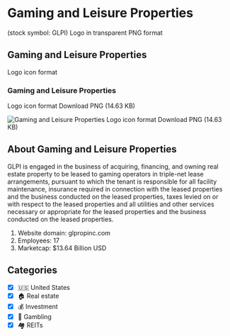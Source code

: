 # Gaming and Leisure Properties
 (stock symbol: GLPI) Logo in transparent PNG format

## Gaming and Leisure Properties
 Logo icon format

### Gaming and Leisure Properties
 Logo icon format Download PNG (14.63 KB)

![Gaming and Leisure Properties
 Logo icon format Download PNG (14.63 KB)](/img/orig/GLPI-6b314871.png)

## About Gaming and Leisure Properties


GLPI is engaged in the business of acquiring, financing, and owning real estate property to be leased to gaming operators in triple-net lease arrangements, pursuant to which the tenant is responsible for all facility maintenance, insurance required in connection with the leased properties and the business conducted on the leased properties, taxes levied on or with respect to the leased properties and all utilities and other services necessary or appropriate for the leased properties and the business conducted on the leased properties.

1. Website domain: glpropinc.com
2. Employees: 17
3. Marketcap: $13.64 Billion USD


## Categories
- [x] 🇺🇸 United States
- [x] 🏠 Real estate
- [x] 💰 Investment
- [x] 🎰 Gambling
- [x] 🏘️ REITs
